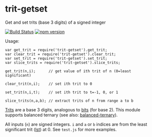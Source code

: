 # trit-getset

Get and set trits (base 3 digits) of a signed integer

[![Build Status](https://travis-ci.org/thirdcoder/trit-getset.svg?branch=master)](https://travis-ci.org/thirdcoder/trit-getset)
[![npm version](https://badge.fury.io/js/trit-getset.svg)](https://www.npmjs.com/package/trit-getset)

Usage:

    var get_trit = require('trit-getset').get_trit;
    var clear_trit = require('trit-getset').clear_trit;
    var set_trit = require('trit-getset').set_trit;
    var slice_trits = require('trit-getset').slice_trits;

    get_trit(n,i);      // get value of ith trit of n (0=least significant)

    clear_trit(n,i);    // set ith trit to 0

    set_trit(n,i,t);    // set ith trit to t=-1, 0, or 1

    slice_trits(n,a,b); // extract trits of n from range a to b

[Trits](https://en.wikipedia.org/wiki/Trit) are a base 3 digits, analogous to
[bits](https://en.wikipedia.org/wiki/Bit) (for base 2). This module supports
balanced ternary (see also: [balanced-ternary](https://github.com/thirdcoder/balanced-ternary)).

All inputs (`n`) are signed integers. `i` and `a` or `b` indices are from the
least significant trit ([lst](https://github.com/thirdcoder/lst)) at 0.
See `test.js` for more examples.
